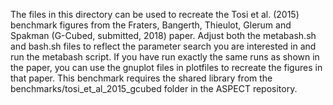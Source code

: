 The files in this directory can be used to recreate the Tosi et al. (2015)
benchmark figures from the Fraters, Bangerth, Thieulot, Glerum and Spakman
(G-Cubed, submitted, 2018) paper. Adjust both the metabash.sh and bash.sh files
to reflect the parameter search you are interested in and run the metabash
script. If you have run exactly the same runs as shown in the paper, you can
use the gnuplot files in plotfiles to recreate the figures in that paper. This
benchmark requires the shared library from the benchmarks/tosi_et_al_2015_gcubed
folder in the ASPECT repository.
